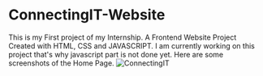# ConnectingIT-Website
This is my First project of my Internship.
A Frontend Website Project Created with HTML, CSS and JAVASCRIPT.
I am currently working on this project that's why javascript part is not done yet.
Here are some screenshots of the Home Page.
![ConnectingIT](https://github.com/anuragk27/ConnectingIT-Website/assets/95006508/84790090-d42a-4eec-a159-a07311ddfdd7)


